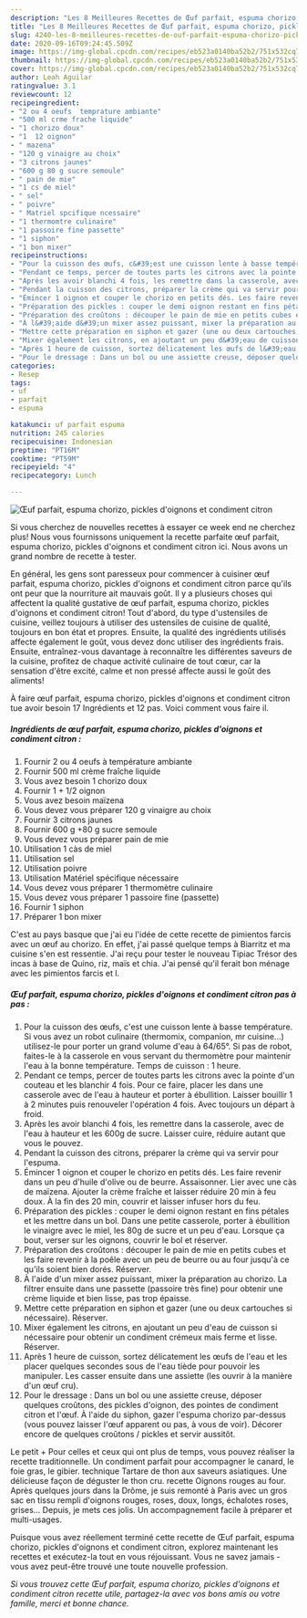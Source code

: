 ```yaml
---
description: "Les 8 Meilleures Recettes de Œuf parfait, espuma chorizo, pickles d&amp;#39;oignons et condiment citron"
title: "Les 8 Meilleures Recettes de Œuf parfait, espuma chorizo, pickles d&amp;#39;oignons et condiment citron"
slug: 4240-les-8-meilleures-recettes-de-ouf-parfait-espuma-chorizo-pickles-d-and-39-oignons-et-condiment-citron
date: 2020-09-16T09:24:45.509Z
image: https://img-global.cpcdn.com/recipes/eb523a0140ba52b2/751x532cq70/oeuf-parfait-espuma-chorizo-pickles-doignons-et-condiment-citron-photo-principale-de-la-recette.jpg
thumbnail: https://img-global.cpcdn.com/recipes/eb523a0140ba52b2/751x532cq70/oeuf-parfait-espuma-chorizo-pickles-doignons-et-condiment-citron-photo-principale-de-la-recette.jpg
cover: https://img-global.cpcdn.com/recipes/eb523a0140ba52b2/751x532cq70/oeuf-parfait-espuma-chorizo-pickles-doignons-et-condiment-citron-photo-principale-de-la-recette.jpg
author: Leah Aguilar
ratingvalue: 3.1
reviewcount: 12
recipeingredient:
- "2 ou 4 oeufs  temprature ambiante"
- "500 ml crme frache liquide"
- "1 chorizo doux"
- "1  12 oignon"
- " mazena"
- "120 g vinaigre au choix"
- "3 citrons jaunes"
- "600 g 80 g sucre semoule"
- " pain de mie"
- "1 cs de miel"
- " sel"
- " poivre"
- " Matriel spcifique ncessaire"
- "1 thermomtre culinaire"
- "1 passoire fine passette"
- "1 siphon"
- "1 bon mixer"
recipeinstructions:
- "Pour la cuisson des œufs, c&#39;est une cuisson lente à basse température. Si vous avez un robot culinaire (thermomix, companion, mr cuisine...) utilisez-le pour porter un grand volume d&#39;eau à 64/65°. Si pas de robot, faites-le à la casserole en vous servant du thermomètre pour maintenir l&#39;eau à la bonne température. Temps de cuisson : 1 heure."
- "Pendant ce temps, percer de toutes parts les citrons avec la pointe d&#39;un couteau et les blanchir 4 fois. Pour ce faire, placer les dans une casserole avec de l&#39;eau à hauteur et porter à ébullition. Laisser bouillir 1 à 2 minutes puis renouveler l&#39;opération 4 fois. Avec toujours un départ à froid."
- "Après les avoir blanchi 4 fois, les remettre dans la casserole, avec de l&#39;eau à hauteur et les 600g de sucre. Laisser cuire, réduire autant que vous le pouvez."
- "Pendant la cuisson des citrons, préparer la crème qui va servir pour l&#39;espuma."
- "Émincer 1 oignon et couper le chorizo en petits dés. Les faire revenir dans un peu d&#39;huile d&#39;olive ou de beurre. Assaisonner. Lier avec une càs de maïzena. Ajouter la crème fraîche et laisser réduire 20 min à feu doux. À la fin des 20 min, couvrir et laisser infuser hors du feu."
- "Préparation des pickles : couper le demi oignon restant en fins pétales et les mettre dans un bol. Dans une petite casserole, porter à ébullition le vinaigre avec le miel, les 80g de sucre et un peu d&#39;eau. Lorsque ça bout, verser sur les oignons, couvrir le bol et réserver."
- "Préparation des croûtons : découper le pain de mie en petits cubes et les faire revenir à la poêle avec un peu de beurre ou au four jusqu&#39;à ce qu&#39;ils soient bien dorés. Réserver."
- "À l&#39;aide d&#39;un mixer assez puissant, mixer la préparation au chorizo. La filtrer ensuite dans une passette (passoire très fine) pour obtenir une crème liquide et bien lisse, pas trop épaisse."
- "Mettre cette préparation en siphon et gazer (une ou deux cartouches si nécessaire). Réserver."
- "Mixer également les citrons, en ajoutant un peu d&#39;eau de cuisson si nécessaire pour obtenir un condiment crémeux mais ferme et lisse. Réserver."
- "Après 1 heure de cuisson, sortez délicatement les œufs de l&#39;eau et les placer quelques secondes sous de l&#39;eau tiède pour pouvoir les manipuler. Les casser ensuite dans une assiette (les ouvrir à la manière d&#39;un œuf cru)."
- "Pour le dressage : Dans un bol ou une assiette creuse, déposer quelques croûtons, des pickles d&#39;oignon, des pointes de condiment citron et l&#39;œuf. À l&#39;aide du siphon, gazer l&#39;espuma chorizo par-dessus (vous pouvez laisser l&#39;œuf apparent ou pas, à vous de voir). Décorer encore de quelques croûtons / pickles et servir aussitôt."
categories:
- Resep
tags:
- uf
- parfait
- espuma

katakunci: uf parfait espuma 
nutrition: 245 calories
recipecuisine: Indonesian
preptime: "PT16M"
cooktime: "PT59M"
recipeyield: "4"
recipecategory: Lunch

---
```



![Œuf parfait, espuma chorizo, pickles d&#39;oignons et condiment citron](https://img-global.cpcdn.com/recipes/eb523a0140ba52b2/751x532cq70/oeuf-parfait-espuma-chorizo-pickles-doignons-et-condiment-citron-photo-principale-de-la-recette.jpg)

Si vous cherchez de nouvelles recettes à essayer ce week end ne cherchez plus! Nous vous fournissons uniquement la recette parfaite œuf parfait, espuma chorizo, pickles d&#39;oignons et condiment citron ici. Nous avons un grand nombre de recette à tester.

En général, les gens sont paresseux pour commencer à cuisiner œuf parfait, espuma chorizo, pickles d&#39;oignons et condiment citron parce qu'ils ont peur que la nourriture ait mauvais goût. Il y a plusieurs choses qui affectent la qualité gustative de œuf parfait, espuma chorizo, pickles d&#39;oignons et condiment citron! Tout d'abord, du type d'ustensiles de cuisine, veillez toujours à utiliser des ustensiles de cuisine de qualité, toujours en bon état et propres. Ensuite, la qualité des ingrédients utilisés affecte également le goût, vous devez donc utiliser des ingrédients frais. Ensuite, entraînez-vous davantage à reconnaître les différentes saveurs de la cuisine, profitez de chaque activité culinaire de tout cœur, car la sensation d'être excité, calme et non pressé affecte aussi le goût des aliments!

<!--inarticleads1-->

À faire œuf parfait, espuma chorizo, pickles d&#39;oignons et condiment citron tue avoir besoin 17 Ingrédients et 12 pas. Voici comment vous faire il.

##### Ingrédients de œuf parfait, espuma chorizo, pickles d&#39;oignons et condiment citron :

1. Fournir 2 ou 4 oeufs à température ambiante
1. Fournir 500 ml crème fraîche liquide
1. Vous avez besoin 1 chorizo doux
1. Fournir 1 + 1/2 oignon
1. Vous avez besoin  maïzena
1. Vous devez vous préparer 120 g vinaigre au choix
1. Fournir 3 citrons jaunes
1. Fournir 600 g +80 g sucre semoule
1. Vous devez vous préparer  pain de mie
1. Utilisation 1 càs de miel
1. Utilisation  sel
1. Utilisation  poivre
1. Utilisation  Matériel spécifique nécessaire
1. Vous devez vous préparer 1 thermomètre culinaire
1. Vous devez vous préparer 1 passoire fine (passette)
1. Fournir 1 siphon
1. Préparer 1 bon mixer


C&#39;est au pays basque que j&#39;ai eu l&#39;idée de cette recette de pimientos farcis avec un œuf au chorizo. En effet, j&#39;ai passé quelque temps à Biarritz et ma cuisine s&#39;en est ressentie. J&#39;ai reçu pour tester le nouveau Tipiac Trésor des incas à base de Quino, riz, maïs et chia. J&#39;ai pensé qu&#39;il ferait bon ménage avec les pimientos farcis et l. 

<!--inarticleads2-->

##### Œuf parfait, espuma chorizo, pickles d&#39;oignons et condiment citron pas à pas :

1. Pour la cuisson des œufs, c&#39;est une cuisson lente à basse température. Si vous avez un robot culinaire (thermomix, companion, mr cuisine...) utilisez-le pour porter un grand volume d&#39;eau à 64/65°. Si pas de robot, faites-le à la casserole en vous servant du thermomètre pour maintenir l&#39;eau à la bonne température. Temps de cuisson : 1 heure.
1. Pendant ce temps, percer de toutes parts les citrons avec la pointe d&#39;un couteau et les blanchir 4 fois. Pour ce faire, placer les dans une casserole avec de l&#39;eau à hauteur et porter à ébullition. Laisser bouillir 1 à 2 minutes puis renouveler l&#39;opération 4 fois. Avec toujours un départ à froid.
1. Après les avoir blanchi 4 fois, les remettre dans la casserole, avec de l&#39;eau à hauteur et les 600g de sucre. Laisser cuire, réduire autant que vous le pouvez.
1. Pendant la cuisson des citrons, préparer la crème qui va servir pour l&#39;espuma.
1. Émincer 1 oignon et couper le chorizo en petits dés. Les faire revenir dans un peu d&#39;huile d&#39;olive ou de beurre. Assaisonner. Lier avec une càs de maïzena. Ajouter la crème fraîche et laisser réduire 20 min à feu doux. À la fin des 20 min, couvrir et laisser infuser hors du feu.
1. Préparation des pickles : couper le demi oignon restant en fins pétales et les mettre dans un bol. Dans une petite casserole, porter à ébullition le vinaigre avec le miel, les 80g de sucre et un peu d&#39;eau. Lorsque ça bout, verser sur les oignons, couvrir le bol et réserver.
1. Préparation des croûtons : découper le pain de mie en petits cubes et les faire revenir à la poêle avec un peu de beurre ou au four jusqu&#39;à ce qu&#39;ils soient bien dorés. Réserver.
1. À l&#39;aide d&#39;un mixer assez puissant, mixer la préparation au chorizo. La filtrer ensuite dans une passette (passoire très fine) pour obtenir une crème liquide et bien lisse, pas trop épaisse.
1. Mettre cette préparation en siphon et gazer (une ou deux cartouches si nécessaire). Réserver.
1. Mixer également les citrons, en ajoutant un peu d&#39;eau de cuisson si nécessaire pour obtenir un condiment crémeux mais ferme et lisse. Réserver.
1. Après 1 heure de cuisson, sortez délicatement les œufs de l&#39;eau et les placer quelques secondes sous de l&#39;eau tiède pour pouvoir les manipuler. Les casser ensuite dans une assiette (les ouvrir à la manière d&#39;un œuf cru).
1. Pour le dressage : Dans un bol ou une assiette creuse, déposer quelques croûtons, des pickles d&#39;oignon, des pointes de condiment citron et l&#39;œuf. À l&#39;aide du siphon, gazer l&#39;espuma chorizo par-dessus (vous pouvez laisser l&#39;œuf apparent ou pas, à vous de voir). Décorer encore de quelques croûtons / pickles et servir aussitôt.


Le petit + Pour celles et ceux qui ont plus de temps, vous pouvez réaliser la recette traditionnelle. Un condiment parfait pour accompagner le canard, le foie gras, le gibier. technique Tartare de thon aux saveurs asiatiques. Une délicieuse façon de déguster le thon cru. recette Oignons rouges au four. Après quelques jours dans la Drôme, je suis remonté à Paris avec un gros sac en tissu rempli d&#39;oignons rouges, roses, doux, longs, échalotes roses, grises… Depuis, je mets ces jolis. Un accompagnement facile à préparer et multi-usages. 

<!--inarticleads1-->

<p>
Puisque vous avez réellement terminé cette recette de Œuf parfait, espuma chorizo, pickles d&#39;oignons et condiment citron, explorez maintenant les recettes et exécutez-la tout en vous réjouissant. Vous ne savez jamais - vous avez peut-être trouvé une toute nouvelle profession.
</p>

<p>
<i>Si vous trouvez cette Œuf parfait, espuma chorizo, pickles d&#39;oignons et condiment citron recette utile, partagez-la avec vos bons amis ou votre famille, merci et bonne chance.</i>
</p>
